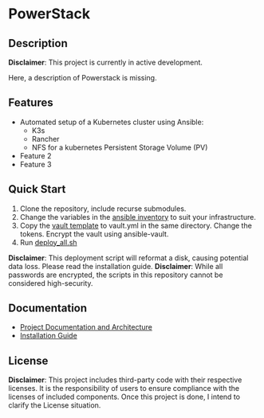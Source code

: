 # PowerStack

## Description
**Disclaimer**: This project is currently in active development.

Here, a description of Powerstack is missing.

## Features
- Automated setup of a Kubernetes cluster using Ansible:
    - K3s
    - Rancher
    - NFS for a kubernetes Persistent Storage Volume (PV)
- Feature 2
- Feature 3

## Quick Start
1. Clone the repository, include recurse submodules.
2. Change the variables in the [ansible inventory](ansible/configs/inventory.yml) to suit your infrastructure.
3. Copy the [vault template](ansible/configs/vault-template.yml) to vault.yml in the same directory. Change the tokens. Encrypt the vault using ansible-vault.
4. Run [deploy_all.sh](scripts/deploy_all.sh)

**Disclaimer**: This deployment script will reformat a disk, causing potential data loss. Please read the installation guide.
**Disclaimer**: While all passwords are encrypted, the scripts in this repository cannot be considered high-security.

## Documentation
- [Project Documentation and Architecture](docs/project.md)
- [Installation Guide](docs/installation-and-setup.md)

## License
**Disclaimer**: This project includes third-party code with their respective licenses. It is the responsibility of users to ensure compliance with the licenses of included components. Once this project is done, I intend to clarify the License situation.